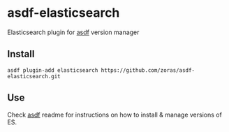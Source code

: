 # asdf-elasticsearch

Elasticsearch plugin for [asdf](https://github.com/asdf-vm/asdf) version manager

## Install

```
asdf plugin-add elasticsearch https://github.com/zoras/asdf-elasticsearch.git
```

## Use

Check [asdf](https://github.com/asdf-vm/asdf) readme for instructions on how to install & manage versions of ES.
